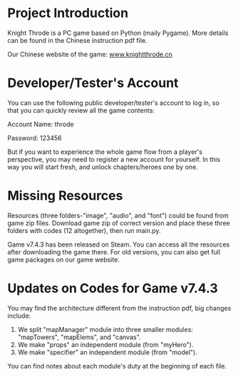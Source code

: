 # Project Introduction
Knight Throde is a PC game based on Python (maily Pygame). More details can be found in the Chinese instruction pdf file.

Our Chinese website of the game: www.knightthrode.cn

# Developer/Tester's Account
You can use the following public developer/tester's account to log in, so that you can quickly review all the game contents:

Account Name: throde

Password: 123456

But if you want to experience the whole game flow from a player's perspective, you may need to register a new account for yourself. In this way you will start fresh, and unlock chapters/heroes one by one.

# Missing Resources
Resources (three folders-"image", "audio", and "font") could be found from game zip files. 
Download game zip of correct version and place these three folders with codes (12 altogether), then run main.py.

Game v7.4.3 has been released on Steam. You can access all the resources after downloading the game there. For old versions, you can also get full game packages on our game website.

# Updates on Codes for Game v7.4.3
You may find the architecture different from the instruction pdf, big changes include:
1. We split "mapManager" module into three smaller modules: "mapTowers", "mapElems", and "canvas".
2. We make "props" an independent module (from "myHero").
3. We make "specifier" an independent module (from "model").

You can find notes about each module's duty at the beginning of each file.
